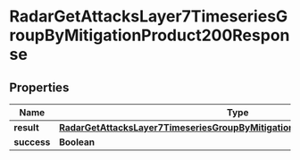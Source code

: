 

# RadarGetAttacksLayer7TimeseriesGroupByMitigationProduct200Response


## Properties

| Name | Type | Description | Notes |
|------------ | ------------- | ------------- | -------------|
|**result** | [**RadarGetAttacksLayer7TimeseriesGroupByMitigationProduct200ResponseResult**](RadarGetAttacksLayer7TimeseriesGroupByMitigationProduct200ResponseResult.md) |  |  |
|**success** | **Boolean** |  |  |




